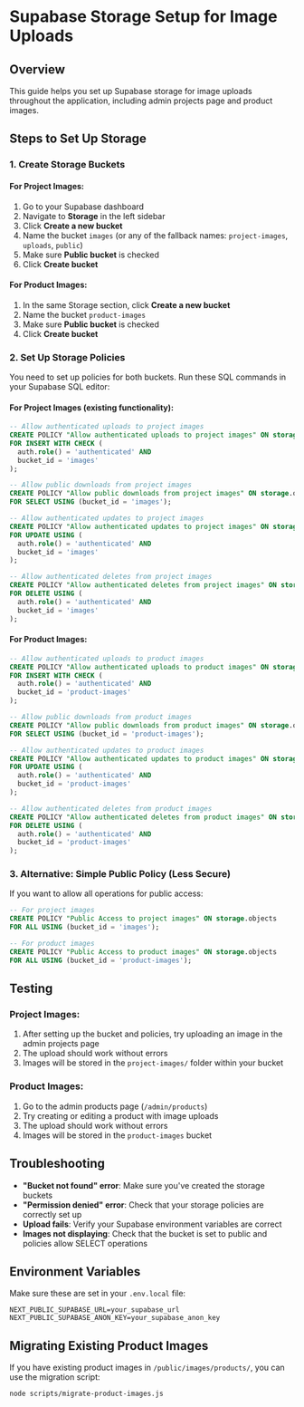 # Supabase Storage Setup for Image Uploads

## Overview
This guide helps you set up Supabase storage for image uploads throughout the application, including admin projects page and product images.

## Steps to Set Up Storage

### 1. Create Storage Buckets

#### For Project Images:
1. Go to your Supabase dashboard
2. Navigate to **Storage** in the left sidebar
3. Click **Create a new bucket**
4. Name the bucket `images` (or any of the fallback names: `project-images`, `uploads`, `public`)
5. Make sure **Public bucket** is checked
6. Click **Create bucket**

#### For Product Images:
1. In the same Storage section, click **Create a new bucket**
2. Name the bucket `product-images`
3. Make sure **Public bucket** is checked
4. Click **Create bucket**

### 2. Set Up Storage Policies

You need to set up policies for both buckets. Run these SQL commands in your Supabase SQL editor:

#### For Project Images (existing functionality):
```sql
-- Allow authenticated uploads to project images
CREATE POLICY "Allow authenticated uploads to project images" ON storage.objects
FOR INSERT WITH CHECK (
  auth.role() = 'authenticated' AND 
  bucket_id = 'images'
);

-- Allow public downloads from project images
CREATE POLICY "Allow public downloads from project images" ON storage.objects
FOR SELECT USING (bucket_id = 'images');

-- Allow authenticated updates to project images
CREATE POLICY "Allow authenticated updates to project images" ON storage.objects
FOR UPDATE USING (
  auth.role() = 'authenticated' AND 
  bucket_id = 'images'
);

-- Allow authenticated deletes from project images
CREATE POLICY "Allow authenticated deletes from project images" ON storage.objects
FOR DELETE USING (
  auth.role() = 'authenticated' AND 
  bucket_id = 'images'
);
```

#### For Product Images:
```sql
-- Allow authenticated uploads to product images
CREATE POLICY "Allow authenticated uploads to product images" ON storage.objects
FOR INSERT WITH CHECK (
  auth.role() = 'authenticated' AND 
  bucket_id = 'product-images'
);

-- Allow public downloads from product images
CREATE POLICY "Allow public downloads from product images" ON storage.objects
FOR SELECT USING (bucket_id = 'product-images');

-- Allow authenticated updates to product images
CREATE POLICY "Allow authenticated updates to product images" ON storage.objects
FOR UPDATE USING (
  auth.role() = 'authenticated' AND 
  bucket_id = 'product-images'
);

-- Allow authenticated deletes from product images
CREATE POLICY "Allow authenticated deletes from product images" ON storage.objects
FOR DELETE USING (
  auth.role() = 'authenticated' AND 
  bucket_id = 'product-images'
);
```

### 3. Alternative: Simple Public Policy (Less Secure)
If you want to allow all operations for public access:

```sql
-- For project images
CREATE POLICY "Public Access to project images" ON storage.objects
FOR ALL USING (bucket_id = 'images');

-- For product images  
CREATE POLICY "Public Access to product images" ON storage.objects
FOR ALL USING (bucket_id = 'product-images');
```

## Testing

### Project Images:
1. After setting up the bucket and policies, try uploading an image in the admin projects page
2. The upload should work without errors
3. Images will be stored in the `project-images/` folder within your bucket

### Product Images:
1. Go to the admin products page (`/admin/products`)
2. Try creating or editing a product with image uploads
3. The upload should work without errors
4. Images will be stored in the `product-images` bucket

## Troubleshooting
- **"Bucket not found" error**: Make sure you've created the storage buckets
- **"Permission denied" error**: Check that your storage policies are correctly set up
- **Upload fails**: Verify your Supabase environment variables are correct
- **Images not displaying**: Check that the bucket is set to public and policies allow SELECT operations

## Environment Variables
Make sure these are set in your `.env.local` file:
```
NEXT_PUBLIC_SUPABASE_URL=your_supabase_url
NEXT_PUBLIC_SUPABASE_ANON_KEY=your_supabase_anon_key
```

## Migrating Existing Product Images
If you have existing product images in `/public/images/products/`, you can use the migration script:
```bash
node scripts/migrate-product-images.js
``` 